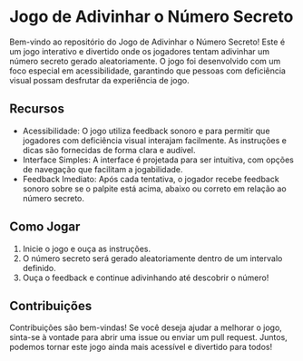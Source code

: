 # Jogo de Adivinhar o Número Secreto

Bem-vindo ao repositório do Jogo de Adivinhar o Número Secreto! Este é um jogo interativo e divertido onde os jogadores tentam adivinhar um número secreto gerado aleatoriamente. 
O jogo foi desenvolvido com um foco especial em acessibilidade, garantindo que pessoas com deficiência visual possam desfrutar da experiência de jogo.

## Recursos

- Acessibilidade: O jogo utiliza feedback sonoro e para permitir que jogadores com deficiência visual interajam facilmente. As instruções e dicas são fornecidas de forma clara e audível.
- Interface Simples: A interface é projetada para ser intuitiva, com opções de navegação que facilitam a jogabilidade.
- Feedback Imediato: Após cada tentativa, o jogador recebe feedback sonoro sobre se o palpite está acima, abaixo ou correto em relação ao número secreto.

## Como Jogar

1. Inicie o jogo e ouça as instruções.
2. O número secreto será gerado aleatoriamente dentro de um intervalo definido.
3. Ouça o feedback e continue adivinhando até descobrir o número!

## Contribuições

Contribuições são bem-vindas! Se você deseja ajudar a melhorar o jogo, sinta-se à vontade para abrir uma issue ou enviar um pull request. 
Juntos, podemos tornar este jogo ainda mais acessível e divertido para todos!
